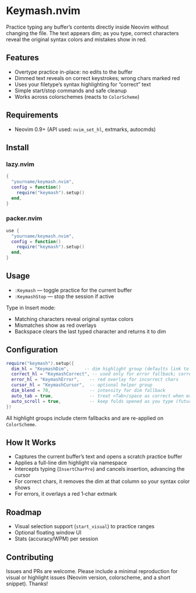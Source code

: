 # Keymash.nvim

Practice typing any buffer’s contents directly inside Neovim without changing the file. The text appears dim; as you type, correct characters reveal the original syntax colors and mistakes show in red.

## Features
- Overtype practice in-place: no edits to the buffer
- Dimmed text reveals on correct keystrokes; wrong chars marked red
- Uses your filetype’s syntax highlighting for “correct” text
- Simple start/stop commands and safe cleanup
- Works across colorschemes (reacts to `ColorScheme`)

## Requirements
- Neovim 0.9+ (API used: `nvim_set_hl`, extmarks, autocmds)

## Install
### lazy.nvim
```lua
{
  "yourname/keymash.nvim",
  config = function()
    require("keymash").setup()
  end,
}
```

### packer.nvim
```lua
use {
  "yourname/keymash.nvim",
  config = function()
    require("keymash").setup()
  end,
}
```

## Usage
- `:Keymash` — toggle practice for the current buffer
- `:KeymashStop` — stop the session if active

Type in Insert mode:
- Matching characters reveal original syntax colors
- Mismatches show as red overlays
- Backspace clears the last typed character and returns it to dim

## Configuration
```lua
require("keymash").setup({
  dim_hl = "KeymashDim",      -- dim highlight group (defaults link to Comment)
  correct_hl = "KeymashCorrect", -- used only for error fallback; correct reveals syntax
  error_hl = "KeymashError",    -- red overlay for incorrect chars
  cursor_hl = "KeymashCursor",  -- optional helper group
  dim_blend = 70,               -- intensity for dim fallback
  auto_tab = true,              -- treat <Tab>/space as correct when expected is a tab
  auto_scroll = true,           -- keep folds opened as you type (future use)
})
```
All highlight groups include cterm fallbacks and are re-applied on `ColorScheme`.

## How It Works
- Captures the current buffer’s text and opens a scratch practice buffer
- Applies a full-line dim highlight via namespace
- Intercepts typing (`InsertCharPre`) and cancels insertion, advancing the cursor
- For correct chars, it removes the dim at that column so your syntax color shows
- For errors, it overlays a red 1‑char extmark

## Roadmap
- Visual selection support (`start_visual`) to practice ranges
- Optional floating window UI
- Stats (accuracy/WPM) per session

## Contributing
Issues and PRs are welcome. Please include a minimal reproduction for visual or highlight issues (Neovim version, colorscheme, and a short snippet). Thanks!
